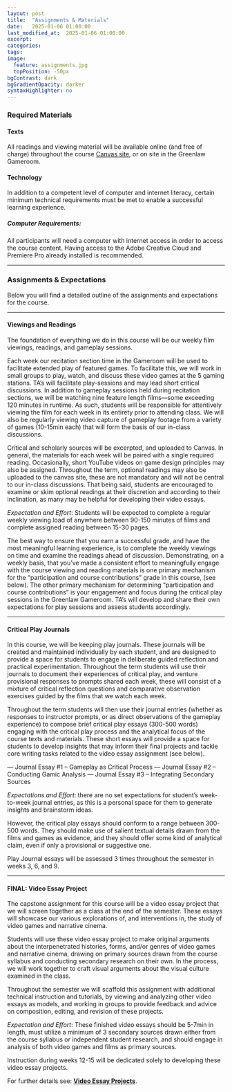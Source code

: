 ```yaml
---
layout: post
title:  "Assignments & Materials"
date:   2025-01-06 01:00:00
last_modified_at:  2025-01-06 01:00:00
excerpt: 
categories: 
tags: 
image:
  feature: assignments.jpg
  topPosition: -50px
bgContrast: dark
bgGradientOpacity: darker
syntaxHighlighter: no
---
```


### Required Materials

#### Texts
All readings and viewing material will be available online (and free of charge) throughout the course [Canvas site](https://uncch.instructure.com/courses/78214/files/folder/Readings?), or on site in the Greenlaw Gameroom.

#### Technology

In addition to a competent level of computer and internet literacy, certain minimum technical requirements must be met to enable a successful learning experience. 

##### Computer Requirements: 
All participants will need a computer with internet access in order to access the course content. Having access to the Adobe Creative Cloud and Premiere Pro already installed is recommended.

---

### Assignments & Expectations

Below you will find a detailed outline of the assignments and expectations for the course.

---

#### Viewings and Readings

The foundation of everything we do in this course will be our weekly film viewings, readings, and gameplay sessions.

Each week our recitation section time in the Gameroom will be used to facilitate extended play of featured games. To facilitate this, we will work in small groups to play, watch, and discuss these video games at the 5 gaming stations. TA’s will facilitate play-sessions and may lead short critical discussions. In addition to gameplay sessions held during recitation sections, we will be watching nine feature length films—some exceeding 120 minutes in runtime. As such, students will be responsible for attentively viewing the film for each week in its entirety prior to attending class. We will also be regularly viewing video capture of gameplay footage from a variety of games (10-15min each) that will form the basis of our in-class discussions. 

Critical and scholarly sources will be excerpted, and uploaded to Canvas. In general, the materials for each week will be paired with a single required reading. Occasionally, short YouTube videos on game design principles may also be assigned. Throughout the term, optional readings may also be uploaded to the canvas site, these are not mandatory and will not be central to our in-class discussions. That being said, students are encouraged to examine or skim optional readings at their discretion and according to their inclination, as many may be helpful for developing their video essays. 

*Expectation and Effort*: Students will be expected to complete a regular weekly viewing load of anywhere between 90-150 minutes of films and complete assigned reading between 15-30 pages. 

The best way to ensure that you earn a successful grade, and have the most meaningful learning experience, is to complete the weekly viewings on time and examine the readings ahead of discussion. Demonstrating, on a weekly basis, that you’ve made a consistent effort to meaningfully engage with the course viewing and reading materials is one primary mechanism for the “participation and course contributions” grade in this course, (see below). The other primary mechanism for determining “participation and course contributions” is your engagement and focus during the critical play sessions in the Greenlaw Gameroom. TA’s will develop and share their own expectations for play sessions and assess students accordingly. 

---

#### Critical Play Journals

In this course, we will be keeping play journals. These journals will be created and maintained individually by each student, and are designed to provide a space for students to engage in deliberate guided reflection and practical experimentation. Throughout the term students will use their journals to document their experiences of critical play, and venture provisional responses to prompts shared each week, these will consist of a mixture of critical reflection questions and comparative observation exercises guided by the films that we watch each week. 

Throughout the term students will then use their journal entries (whether as responses to instructor prompts, or as direct observations of the gameplay experience) to compose brief critical play essays (300-500 words) engaging with the critical play process and the analytical focus of the course texts and materials. These short essays will provide a space for students to develop insights that may inform their final projects and tackle core writing tasks related to the video essay assignment (see below).

— Journal Essay #1 – Gameplay as Critical Process
— Journal Essay #2 – Conducting Gamic Analysis 
— Journal Essay #3 – Integrating Secondary Sources

*Expectations and Effort*: there are no set expectations for student’s week-to-week journal entries, as this is a personal space for them to generate insights and brainstorm ideas. 

However, the critical play essays should conform to a range between 300-500 words. They should make use of salient textual details drawn from the films and games as evidence, and they should offer some kind of analytical claim, even if only a provisional or suggestive one.

Play Journal essays will be assessed 3 times throughout the semester in weeks 3, 6, and 9.

---

#### FINAL: Video Essay Project

The capstone assignment for this course will be a video essay project that we will screen together as a class at the end of the semester. These essays will showcase our various explorations of, and interventions in, the study of video games and narrative cinema. 

Students will use these video essay project to make original arguments about the interpenetrated histories, forms, and/or genres of video games and narrative cinema, drawing on primary sources drawn from the course syllabus and conducting secondary research on their own. In the process, we will work together to craft visual arguments about the visual culture examined in the class.

Throughout the semester we will scaffold this assignment with additional technical instruction and tutorials, by viewing and analyzing other video essays as models, and working in groups to provide feedback and advice on composition, editing, and revision of these projects. 

*Expectation and Effort*: These finished video essays should be 5-7min in length, must utilize a minimum of 3 secondary sources drawn either from the course syllabus or independent student research, and should engage in analysis of both video games and films as primary sources.

Instruction during weeks 12-15 will be dedicated solely to developing these video essay projects. 

For further details see: [**Video Essay Projects**](https://sgotzler.github.io/ENGL-257//video-essays).

